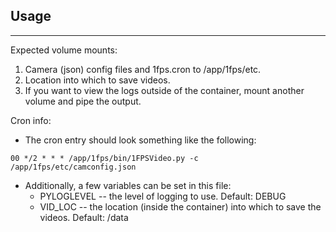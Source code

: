 ## Usage
---
Expected volume mounts:
1. Camera (json) config files and 1fps.cron to /app/1fps/etc. 
2. Location into which to save videos.
3. If you want to view the logs outside of the container, mount another volume and pipe the output.

Cron info:
* The cron entry should look something like the following:
```
00 */2 * * * /app/1fps/bin/1FPSVideo.py -c /app/1fps/etc/camconfig.json
```
* Additionally, a few variables can be set in this file:
  * PYLOGLEVEL -- the level of logging to use. Default: DEBUG
  * VID_LOC -- the location (inside the container) into which to save the videos. Default: /data